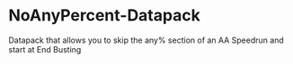 # NoAnyPercent-Datapack
Datapack that allows you to skip the any% section of an AA Speedrun and start at End Busting
